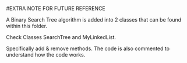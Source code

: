 #EXTRA NOTE FOR FUTURE REFERENCE

A Binary Search Tree algorithm is added into 2 classes that can be found within this folder.

Check Classes SearchTree and MyLinkedList. 

Specifically add & remove methods. The code is also commented to understand how the code works.
